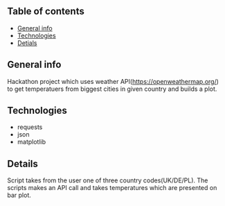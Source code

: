 ## Table of contents
* [General info](#general-info)
* [Technologies](#technologies)
* [Detials](#details)

## General info
Hackathon project which uses weather API(https://openweathermap.org/) to get temperatuers from biggest cities in given country and builds a plot.
	
## Technologies
- requests
- json
- matplotlib

## Details
Script takes from the user one of three country codes(UK/DE/PL). The scripts makes an API call and takes temperatures which are presented on bar plot.
